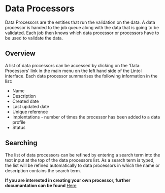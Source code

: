 # Data Processors

Data Processors are the entities that run the validation on the data. A data processor is handed to the job queue along with the data that is going to be validated. Each job then knows which data processor or processors have to be used to validate the data.

## Overview
A list of data processors can be accessed by clicking on the 'Data Processors' link in the main menu on the left hand side of the Lintol interface. Each data processor summarises the following information in the list:

- Name
- Description
- Created date
- Last updated date
- Unique reference
- Implentations - number of times the processor has been added to a data profile
- Status

<!--More details about an individual data processor can be viewed by clicking on the data processor entry in the list.-->

## Searching

The list of data processors can be refined by entering a search term into the text input at the top of the data processors list. As a search term is typed, the list will be refined automatically to data processors in which the name or description contains the search term.

**If you are interested in creating your own processor, further documantation can be found**
[Here](./Creating-Processors)